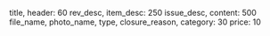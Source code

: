 title, header: 60
rev_desc, item_desc: 250
issue_desc, content: 500
file_name, photo_name, type, closure_reason, category: 30
price: 10